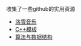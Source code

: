 收集了一些github的实用资源

- [洛雪音乐](https://github.com/lyswhut/lx-music-desktop)
- [C++模板](https://github.com/Walton1128/CPP-Templates-2nd--)
- [算法与数据结构](https://github.com/algorithmzuo/algorithm-journey)





